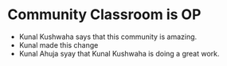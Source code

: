 
# Community Classroom is OP

- Kunal Kushwaha says that this community is amazing.
- Kunal made this change
- Kunal Ahuja syay that Kunal Kushwaha is doing a great work.

